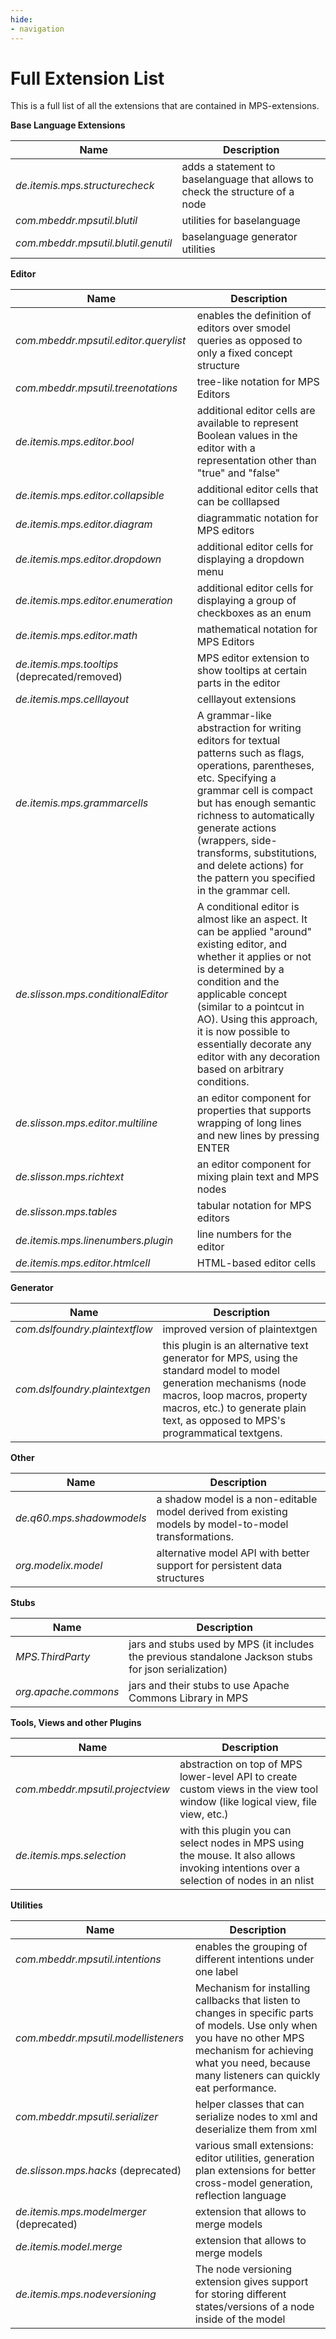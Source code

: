 ```yaml
---
hide:
- navigation
---
```


# Full Extension List

This is a full list of all the extensions that are contained in MPS-extensions.

**Base Language Extensions**

| Name                                | Description                                                                   |
|-------------------------------------|-------------------------------------------------------------------------------|
| *de.itemis.mps.structurecheck*     | adds a statement to baselanguage that allows to check the structure of a node |
| *com.mbeddr.mpsutil.blutil*         | utilities for baselanguage                                                    |
| *com.mbeddr.mpsutil.blutil.genutil* | baselanguage generator utilities                                              |

**Editor**

| Name                                          | Description                                                                                                                                                                                                                                                                                                                                   |
|-----------------------------------------------|-----------------------------------------------------------------------------------------------------------------------------------------------------------------------------------------------------------------------------------------------------------------------------------------------------------------------------------------------|
| *com.mbeddr.mpsutil.editor.querylist*         | enables the definition of editors over smodel queries as opposed to only a fixed concept structure                                                                                                                                                                                                                                            |
| *com.mbeddr.mpsutil.treenotations*            | tree-like notation for MPS Editors                                                                                                                                                                                                                                                                                                            |
| *de.itemis.mps.editor.bool*                   | additional editor cells are available to represent Boolean values in the editor with a representation other than "true" and "false"                                                                                                                                                                                                           |
| *de.itemis.mps.editor.collapsible*            | additional editor cells that can be colllapsed                                                                                                                                                                                                                                                                                                |
| *de.itemis.mps.editor.diagram*                | diagrammatic notation for MPS editors                                                                                                                                                                                                                                                                                                         |
| *de.itemis.mps.editor.dropdown*               | additional editor cells for displaying a dropdown menu                                                                                                                                                                                                                                                                                        |
| *de.itemis.mps.editor.enumeration*            | additional editor cells for displaying a group of checkboxes as an enum                                                                                                                                                                                                                                                                       |
| *de.itemis.mps.editor.math*                   | mathematical notation for MPS Editors                                                                                                                                                                                                                                                                                                         |
| *de.itemis.mps.tooltips* (deprecated/removed) | MPS editor extension to show tooltips at certain parts in the editor                                                                                                                                                                                                                                                                          |
| *de.itemis.mps.celllayout*                    | celllayout extensions                                                                                                                                                                                                                                                                                                                         |
| *de.itemis.mps.grammarcells*                  | A grammar-like abstraction for writing editors for textual patterns such as flags, operations, parentheses, etc. Specifying a grammar cell is compact but has enough semantic richness to automatically generate actions (wrappers, side-transforms, substitutions, and delete actions) for the pattern you specified in the grammar cell.    |
| *de.slisson.mps.conditionalEditor*            | A conditional editor is almost like an aspect. It can be applied "around" existing editor, and whether it applies or not is determined by a condition and the applicable concept (similar to a pointcut in AO). Using this approach, it is now possible to essentially decorate any editor with any decoration based on arbitrary conditions. |
| *de.slisson.mps.editor.multiline*             | an editor component for properties that supports wrapping of long lines and new lines by pressing ENTER                                                                                                                                                                                                                                       |
| *de.slisson.mps.richtext*                     | an editor component for mixing plain text and MPS nodes                                                                                                                                                                                                                                                                                       |
| *de.slisson.mps.tables*                       | tabular notation for MPS editors                                                                                                                                                                                                                                                                                                              |
| *de.itemis.mps.linenumbers.plugin*            | line numbers for the editor                                                                                                                                                                                                                                                                                                                   |
| *de.itemis.mps.editor.htmlcell*               | HTML-based editor cells                                                                                                                                                                                                                                                                                                                       |


**Generator**

| Name                           | Description                                                                                                                                                                                                                          |
|--------------------------------|--------------------------------------------------------------------------------------------------------------------------------------------------------------------------------------------------------------------------------------|
| *com.dslfoundry.plaintextflow* | improved version of plaintextgen                                                                                                                                                                                                     |
| *com.dslfoundry.plaintextgen*  | this plugin is an alternative text generator for MPS, using the standard model to model generation mechanisms (node macros, loop macros, property macros, etc.) to generate plain text, as opposed to MPS's programmatical textgens. |

**Other**

| Name                      | Description                                                                                            |
|---------------------------|--------------------------------------------------------------------------------------------------------|
| *de.q60.mps.shadowmodels* | a shadow model is a non-editable model derived from existing models by model-to-model transformations. |
| *org.modelix.model*       | alternative model API with better support for persistent data structures                               |

**Stubs**

| Name                 | Description                                                                                           |
|----------------------|-------------------------------------------------------------------------------------------------------|
| *MPS.ThirdParty*     | jars and stubs used by MPS (it includes the previous standalone Jackson stubs for json serialization) |
| *org.apache.commons* | jars and their stubs to use Apache Commons Library in MPS                                             |

**Tools, Views and other Plugins**

| Name                             | Description                                                                                                                            |
|----------------------------------|----------------------------------------------------------------------------------------------------------------------------------------|
| *com.mbeddr.mpsutil.projectview* | abstraction on top of MPS lower-level API to create custom views in the view tool window (like logical view, file view, etc.)          |
| *de.itemis.mps.selection*        | with this plugin you can select nodes in MPS using the mouse. It also allows invoking intentions over a selection of nodes in an nlist |

**Utilities**

| Name                                     | Description                                                                                                                                                                                                           |
|------------------------------------------|-----------------------------------------------------------------------------------------------------------------------------------------------------------------------------------------------------------------------|
| *com.mbeddr.mpsutil.intentions*          | enables the grouping of different intentions under one label                                                                                                                                                          |
| *com.mbeddr.mpsutil.modellisteners*      | Mechanism for installing callbacks that listen to changes in specific parts of models. Use only when you have no other MPS mechanism for achieving what you need, because many listeners can quickly eat performance. |
| *com.mbeddr.mpsutil.serializer*          | helper classes that can serialize nodes to xml and deserialize them from xml                                                                                                                                          |
| *de.slisson.mps.hacks* (deprecated)      | various small extensions: editor utilities, generation plan extensions for better cross-model generation, reflection language                                                                                         |
| *de.itemis.mps.modelmerger* (deprecated) | extension that allows to merge models                                                                                                                                                                                 |
| *de.itemis.model.merge*                  | extension that allows to merge models                                                                                                                                                                                 |
| *de.itemis.mps.nodeversioning*           | The node versioning extension gives support for storing different states/versions of a node inside of the model                                                                                                       |


